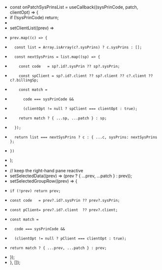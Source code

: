 + const onPatchSysPrinsList = useCallback((sysPrinCode, patch, clientOpt) => {
+   if (!sysPrinCode) return;
+
+   setClientList((prev) =>
+     prev.map((c) => {
+       const list = Array.isArray(c?.sysPrins) ? c.sysPrins : [];
+       const nextSysPrins = list.map((sp) => {
+         const code   = sp?.id?.sysPrin ?? sp?.sysPrin;
+         const spClient = sp?.id?.client ?? sp?.client ?? c?.client ?? c?.billingSp;
+         const match =
+           code === sysPrinCode &&
+           (clientOpt != null ? spClient === clientOpt : true);
+         return match ? { ...sp, ...patch } : sp;
+       });
+       return list === nextSysPrins ? c : { ...c, sysPrins: nextSysPrins };
+     })
+   );
+
+   // keep the right-hand pane reactive
+   setSelectedData((prev) => (prev ? { ...prev, ...patch } : prev));
+   setSelectedGroupRow((prev) => {
+     if (!prev) return prev;
+     const code   = prev?.id?.sysPrin ?? prev?.sysPrin;
+     const pClient= prev?.id?.client  ?? prev?.client;
+     const match =
+       code === sysPrinCode &&
+       (clientOpt != null ? pClient === clientOpt : true);
+     return match ? { ...prev, ...patch } : prev;
+   });
+ }, []);
